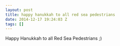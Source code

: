```yaml
---
layout: post
title: happy hanukkah to all red sea pedestrians
date: 2014-12-17 19:24:03 Z
tags: []
---
```

Happy Hanukkah to all Red Sea Pedestrians ;)
